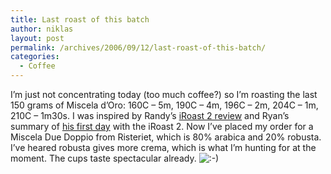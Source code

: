 ```yaml
---
title: Last roast of this batch
author: niklas
layout: post
permalink: /archives/2006/09/12/last-roast-of-this-batch/
categories:
  - Coffee
---
```

I&#8217;m just not concentrating today (too much coffee?) so I&#8217;m roasting the last 150 grams of Miscela d&#8217;Oro: 160C &#8211; 5m, 190C &#8211; 4m, 196C &#8211; 2m, 204C &#8211; 1m, 210C &#8211; 1m30s. I was inspired by Randy&#8217;s [iRoast 2 review][1] and Ryan&#8217;s summary of [his first day][2] with the iRoast 2. Now I&#8217;ve placed my order for a Miscela Due Doppio from Risteriet, which is 80% arabica and 20% robusta. I&#8217;ve heared robusta gives more crema, which is what I&#8217;m hunting for at the moment. The cups taste spectacular already. <img src='http://blog.saers.com/wp-includes/images/smilies/icon_smile.gif' alt=':-)' class='wp-smiley' />

 [1]: http://home.surewest.net/frcn/Coffee/iRoast2.html
 [2]: http://www.gatago.com/alt/coffee/8448713.html